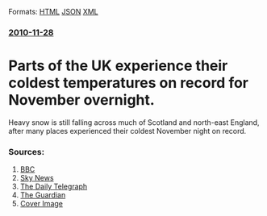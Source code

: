 
Formats: [HTML](/news/2010/11/28/parts-of-the-uk-experience-their-coldest-temperatures-on-record-for-november-overnight.html)  [JSON](/news/2010/11/28/parts-of-the-uk-experience-their-coldest-temperatures-on-record-for-november-overnight.json)  [XML](/news/2010/11/28/parts-of-the-uk-experience-their-coldest-temperatures-on-record-for-november-overnight.xml)  

### [2010-11-28](/news/2010/11/28/index.md)

##### 
# Parts of the UK experience their coldest temperatures on record for November overnight. 

Heavy snow is still falling across much of Scotland and north-east England, after many places experienced their coldest November night on record.


### Sources:

1. [BBC](http://www.bbc.co.uk/news/uk-11855579)
2. [Sky News](http://blogs.news.sky.com/theweathergirls/Post:05fb67d9-2421-4941-ad8f-a79e2e82561a)
3. [The Daily Telegraph](http://www.telegraph.co.uk/topics/weather/8164598/Big-freeze-causes-chaos-on-the-roads.html)
4. [The Guardian](http://www.guardian.co.uk/uk/2010/nov/28/cold-weather-snow-winter)
4. [Cover Image](http://www.bbc.co.uk/news/special/2015/newsspec_10857/bbc_news_logo.png?cb=1)
